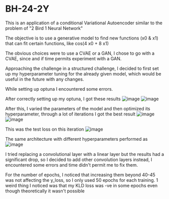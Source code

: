 # BH-24-2Y
This is an application of a conditional Variational Autoencoder similar to the problem of "2 Bird 1 Neural Network"

The objective is to use a generative model to find new functions (x0 & x1) that can fit certain functions, like cos(4 x0 + 8 x1)

The obvious choices were to use a CVAE or a GAN, I chose to go with a CVAE, since and if time permits experiment with a GAN.

Approaching the challenge in a structured challenge, I decided to first set up my hyperparameter tuning for the already given model, which would be useful in the future with any changes. 

While setting up optuna I encountered some errors.

After correctly setting up my optuna, I got these results
![image](https://github.com/Mehul0x/BH-24-2Y/assets/146676085/e662f363-74fc-4ab6-a7c7-ee4986fe03df)
![image](https://github.com/Mehul0x/BH-24-2Y/assets/146676085/f7aa67d8-dadd-4a31-bb28-329912db442f)

After this, I varied the parameters of the model and then optimized its hyperparameter, through a lot of iterations I got the best result
![image](https://github.com/Mehul0x/BH-24-2Y/assets/146676085/a0bcf9e6-a19e-4e4a-8a29-29c4f3db0d9c)
![image](https://github.com/Mehul0x/BH-24-2Y/assets/146676085/2ee27a0f-6cf3-460a-9e81-814455393f7a)

This was the test loss on this iteration
![image](https://github.com/Mehul0x/BH-24-2Y/assets/146676085/e31aec06-5755-4b02-8497-93b2924ed703)

The same architecture with different hyperparameters performed as
![image](https://github.com/Mehul0x/BH-24-2Y/assets/146676085/4bd3aaf6-9da7-4c63-a73f-fa9f62a43441)

I tried replacing a convolutional layer with a linear layer but the results had a significant drop, so I decided to add other convolution layers instead, I encountered some errors and time didn't permit me to fix them.

For the number of epochs, I noticed that increasing them beyond 40-45 was not affecting the y_loss, so I only used 50 epochs for each training.
1 weird thing I noticed was that my KLD loss was -ve in some epochs even though theoretically it wasn't possible
